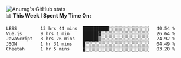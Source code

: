 
![Anurag's GitHub stats](https://github-readme-stats.vercel.app/api?username=supergczh&show_icons=true&theme=radical)
<br />
📊 **This Week I Spent My Time On:**

<!--START_SECTION:waka-->
```text
LESS         13 hrs 44 mins  ██████████░░░░░░░░░░░░░░░   40.54 % 
Vue.js       9 hrs 1 min     ██████▓░░░░░░░░░░░░░░░░░░   26.64 % 
JavaScript   8 hrs 26 mins   ██████▒░░░░░░░░░░░░░░░░░░   24.92 % 
JSON         1 hr 31 mins    █░░░░░░░░░░░░░░░░░░░░░░░░   04.49 % 
Cheetah      1 hr 5 mins     ▓░░░░░░░░░░░░░░░░░░░░░░░░   03.20 % 
```
<!--END_SECTION:waka-->
